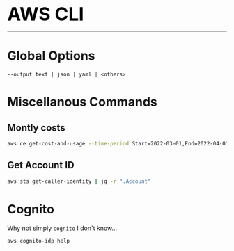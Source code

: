 **<span style="font-size:3em;color:black">AWS CLI</span>**
***

# Global Options
```
--output text | json | yaml | <others>
```

# Miscellanous Commands

## Montly costs
```bash
aws ce get-cost-and-usage --time-period Start=2022-03-01,End=2022-04-01 --granularity MONTHLY --metrics BlendedCost
```

## Get Account ID
```bash
aws sts get-caller-identity | jq -r ".Account"
```

# Cognito
Why not simply ```cognito``` I don't know...
```bash
aws cognito-idp help
```